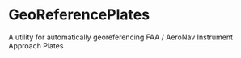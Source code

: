 GeoReferencePlates
==================

A utility for automatically georeferencing FAA / AeroNav Instrument Approach Plates

